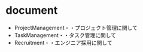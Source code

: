 # document
 - ProjectManagement・・プロジェクト管理に関して
 - TaskManagement・・タスク管理に関して
 - Recruitment・・エンジニア採用に関して